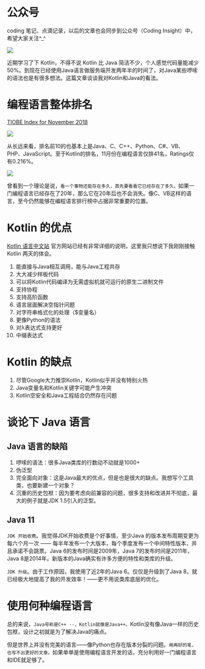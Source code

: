 # 公众号

coding 笔记、点滴记录，以后的文章也会同步到公众号（Coding Insight）中，希望大家关注^_^

![](http://yano.oss-cn-beijing.aliyuncs.com/2019-07-29-qrcode_for_gh_a26ce4572791_258.jpg)

近期学习了下 Kotlin，不得不说 Kotlin 比 Java 简洁不少，个人感觉代码量能减少 50%。到现在已经使用Java语言做服务端开发两年半的时间了，对Java某些啰嗦的语法也是有很多想法。这篇文章谈谈我对Kotlin和Java的看法。

# 编程语言整体排名

[TIOBE Index for November 2018][1]

![][2]

从长远来看，排名前10的也基本上是Java、C、C++、Python、C#、VB、PHP、JavaScript。至于Kotlin的排名，11月份在编程语言仅排41名，Ratings仅有0.216%。

![][3]

曾看到一个理论是说，`看一个事物还能存在多久，首先要看看它已经存在了多久。`如果一门编程语言已经存在了20年，那么它在20年后也不会消失。像C、VB这样的语言，至今仍然能够在编程语言排行榜中占据非常重要的位置。

# Kotlin 的优点

[Kotlin 语言中文站][4] 官方网站已经有非常详细的说明，这里我只想说下我刚刚接触Kotlin 两天的体会。

1. 能直接与Java相互调用，能与Java工程共存
2. 大大减少样板代码
3. 可以将Kotlin代码编译为无需虚拟机就可运行的原生二进制文件
4. 支持协程
5. 支持高阶函数
6. 语言层面解决空指针问题
7. 对字符串格式化的处理（$变量名）
8. 更像Python的语法
9. 对λ表达式支持更好
10. 中缀表达式

# Kotlin 的缺点

1. 尽管Google大力推崇Kotlin，Kotlin似乎并没有特别火热
2. Java变量名和Kotlin关键字可能产生冲突
3. Kotlin空安全和Java工程结合仍然存在问题

# 谈论下 Java 语言

## Java 语言的缺陷

1. 啰嗦的语法：很多Java类库的行数动不动就是1000+
2. 伪泛型
3. 完全面向对象：这是Java最大的优点，但是也是很大的缺点。我想写个工具类，也要新建一个对象？
4. 沉重的历史包袱：因为要考虑向前兼容的问题，很多支持和改进并不彻底，最大的例子就是JDK 1.5引入的泛型。

## Java 11

`JDK 开始收费`。我觉得JDK开始收费是个好事情，至少Java 的版本发布周期变更为每六个月一次 —— 每半年发布一个大版本，每个季度发布一个中间特性版本，并且承诺不会跳票。Java 6的发布时间是2009年，Java 7的发布时间是2011年，Java 8是2014年。新版本的Java确实有许多方便的特性和类库的升级。

`JDK 升级`。由于工作原因，我使用了近2年的Java 6。仅仅是升级到了Java 8，就已经极大地提高了我的开发效率！——更不用说类库底层的优化。

# 使用何种编程语言

总的来说，`Java号称是C++ --，Kotlin就像是Java++。`Kotlin没有像Java一样的历史包袱，设计之初就是为了解决Java的痛点。

但是世界上并没有完美的语言——像Python也存在版本分裂的问题。`用再好的笔，也写不出更好的文章。`如果单单是使用编程语言开发的话，充分利用好一门编程语言和IDE就足够了。

  [1]: https://www.tiobe.com/tiobe-index/
  [2]: http://static.zybuluo.com/Yano/k915xqyy14t54iepuqqwvzzj/image.png
  [3]: http://static.zybuluo.com/Yano/u56742co2xwpi7jw6z5tlkj6/image.png
  [4]: https://www.kotlincn.net/
